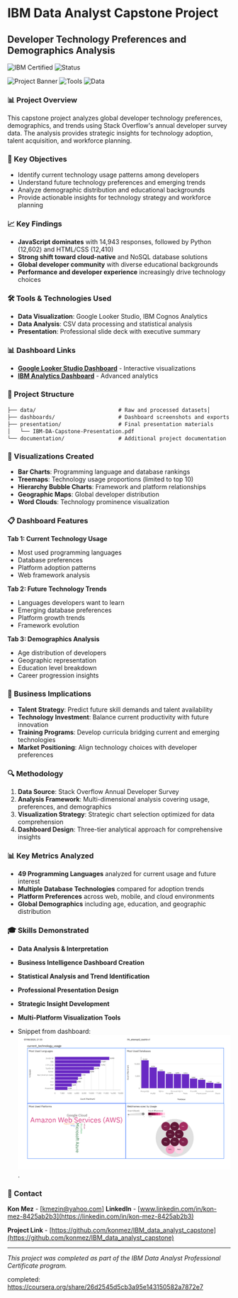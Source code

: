 # IBM Data Analyst Capstone Project
## Developer Technology Preferences and Demographics Analysis



![IBM Certified](https://img.shields.io/badge/IBM-Data%20Analyst%20Certificate-blue)
![Status](https://img.shields.io/badge/Status-Complete-green)

![Project Banner](https://img.shields.io/badge/IBM-Data%20Analyst%20Capstone-blue)
![Tools](https://img.shields.io/badge/Tools-Google%20Looker%20Studio%2C%20IBM%20Analytics-green)
![Data](https://img.shields.io/badge/Data-Stack%20Overflow%20Survey-orange)

### 📊 Project Overview
This capstone project analyzes global developer technology preferences, demographics, and trends using Stack Overflow's annual developer survey data. The analysis provides strategic insights for technology adoption, talent acquisition, and workforce planning.

### 🎯 Key Objectives
- Identify current technology usage patterns among developers
- Understand future technology preferences and emerging trends  
- Analyze demographic distribution and educational backgrounds
- Provide actionable insights for technology strategy and workforce planning

### 📈 Key Findings
- **JavaScript dominates** with 14,943 responses, followed by Python (12,602) and HTML/CSS (12,410)
- **Strong shift toward cloud-native** and NoSQL database solutions
- **Global developer community** with diverse educational backgrounds
- **Performance and developer experience** increasingly drive technology choices

### 🛠️ Tools & Technologies Used
- **Data Visualization**: Google Looker Studio, IBM Cognos Analytics
- **Data Analysis**: CSV data processing and statistical analysis
- **Presentation**: Professional slide deck with executive summary

### 📊 Dashboard Links
- [**Google Looker Studio Dashboard**](https://lookerstudio.google.com/reporting/aa255d66-f2d3-431a-a0bc-a30480b18bc0) - Interactive visualizations
- [**IBM Analytics Dashboard**](https://eu1.ca.analytics.ibm.com/bi/?perspective=dashboard&pathRef=.my_folders%2FFAcapstone%2B%25281%2529%2FFA_attempt2_dashb-v1&action=view&mode=dashboard&subView=model000001974b4ce3b0_00000002) - Advanced analytics

### 📁 Project Structure
```
├── data/                          # Raw and processed datasets│  
├── dashboards/                    # Dashboard screenshots and exports
├── presentation/                  # Final presentation materials
│   └── IBM-DA-Capstone-Presentation.pdf
└── documentation/                 # Additional project documentation
```

### 🎨 Visualizations Created
- **Bar Charts**: Programming language and database rankings
- **Treemaps**: Technology usage proportions (limited to top 10)
- **Hierarchy Bubble Charts**: Framework and platform relationships
- **Geographic Maps**: Global developer distribution
- **Word Clouds**: Technology prominence visualization

### 📋 Dashboard Features
**Tab 1: Current Technology Usage**
- Most used programming languages
- Database preferences
- Platform adoption patterns
- Web framework analysis

**Tab 2: Future Technology Trends** 
- Languages developers want to learn
- Emerging database preferences
- Platform growth trends
- Framework evolution

**Tab 3: Demographics Analysis**
- Age distribution of developers
- Geographic representation
- Education level breakdown
- Career progression insights

### 💼 Business Implications
- **Talent Strategy**: Predict future skill demands and talent availability
- **Technology Investment**: Balance current productivity with future innovation
- **Training Programs**: Develop curricula bridging current and emerging technologies  
- **Market Positioning**: Align technology choices with developer preferences

### 🔍 Methodology
1. **Data Source**: Stack Overflow Annual Developer Survey
2. **Analysis Framework**: Multi-dimensional analysis covering usage, preferences, and demographics
3. **Visualization Strategy**: Strategic chart selection optimized for data comprehension
4. **Dashboard Design**: Three-tier analytical approach for comprehensive insights

### 📊 Key Metrics Analyzed
- **49 Programming Languages** analyzed for current usage and future interest
- **Multiple Database Technologies** compared for adoption trends
- **Platform Preferences** across web, mobile, and cloud environments
- **Global Demographics** including age, education, and geographic distribution

### 🎓 Skills Demonstrated
- **Data Analysis & Interpretation**
- **Business Intelligence Dashboard Creation**
- **Statistical Analysis and Trend Identification**
- **Professional Presentation Design**
- **Strategic Insight Development**
- **Multi-Platform Visualization Tools**

- Snippet from dashboard:
<img src="./dashboards/dshb1.png">.

### 📧 Contact
**Kon Mez** - [kmezin@yahoo.com]
**LinkedIn** - [www.linkedin.com/in/kon-mez-8425ab2b3](https://linkedin.com/in/kon-mez-8425ab2b3)

**Project Link** - [https://github.com/konmez/IBM_data_analyst_capstone](https://github.com/konmez/IBM_data_analyst_capstone)

---
*This project was completed as part of the IBM Data Analyst Professional Certificate program.*

completed:
https://coursera.org/share/26d2545d5cb3a95e143150582a7872e7

